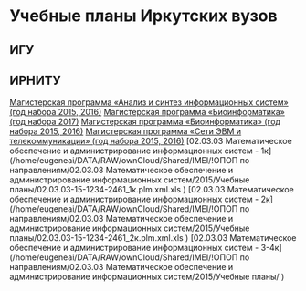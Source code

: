 # Учебные планы Иркутских вузов

## ИГУ
## ИРНИТУ
[Магистерская программа «Анализ и синтез информационных систем» (год набора 2015, 2016)](http://www.istu.edu/pages/sys_work/sbor_u_plan/files/078/078317.xls)
[Магистерская программа «Биоинформатика» (год набора 2017)](http://www.istu.edu/pages/sys_work/sbor_u_plan/files/072/072440.xls)
[Магистерская программа «Биоинформатика» (год набора 2015, 2016)](http://www.istu.edu/pages/sys_work/sbor_u_plan/files/064/064246.xls)
[Магистерская программа «Сети ЭВМ и телекоммуникации» (год набора 2015, 2016)](http://www.istu.edu/pages/sys_work/sbor_u_plan/files/064/064244.xls)
[02.03.03 Математическое обеспечение и администрирование информационных систем - 1к](/home/eugeneai/DATA/RAW/ownCloud/Shared/IMEI/!ОПОП по направлениям/02.03.03 Математическое обеспечение и администрирование информационных систем/2015/Учебные планы/02.03.03-15-1234-2461_1к.plm.xml.xls
)
[02.03.03 Математическое обеспечение и администрирование информационных систем - 2к](/home/eugeneai/DATA/RAW/ownCloud/Shared/IMEI/!ОПОП по направлениям/02.03.03 Математическое обеспечение и администрирование информационных систем/2015/Учебные планы/02.03.03-15-1234-2461_2к.plm.xml.xls
)
[02.03.03 Математическое обеспечение и администрирование информационных систем - 3-4к](/home/eugeneai/DATA/RAW/ownCloud/Shared/IMEI/!ОПОП по направлениям/02.03.03 Математическое обеспечение и администрирование информационных систем/2015/Учебные планы/
)

